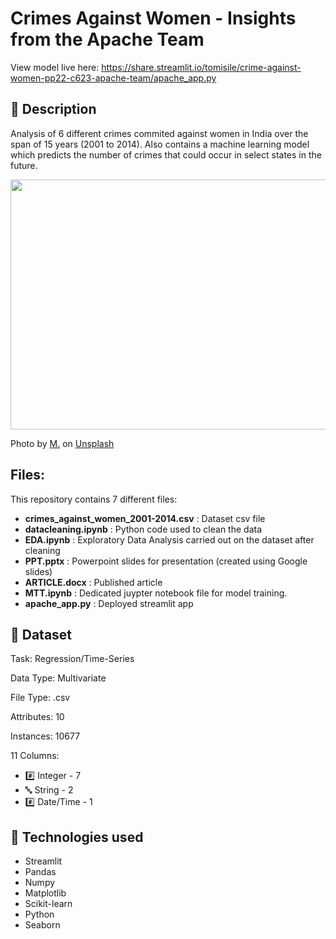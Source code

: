 # Crimes Against Women - Insights from the Apache Team
View model live here: https://share.streamlit.io/tomisile/crime-against-women-pp22-c623-apache-team/apache_app.py

## 📜 Description
Analysis of 6 different crimes commited against women in India over the span of 15 years (2001 to 2014). Also contains a machine learning model which predicts the number of crimes that could occur in select states in the future.

<img src="https://user-images.githubusercontent.com/75077076/152415838-f7eb48e9-a4fa-4f0a-b184-b9e2ae798792.jpg" height="400" width="650" />

Photo by <a href="https://unsplash.com/@mxsh?utm_source=unsplash&utm_medium=referral&utm_content=creditCopyText">M.</a> on <a href="https://unsplash.com/s/photos/sad-woman?utm_source=unsplash&utm_medium=referral&utm_content=creditCopyText">Unsplash</a>

## Files:
This repository contains 7 different files:
* **crimes_against_women_2001-2014.csv** : Dataset csv file
* **datacleaning.ipynb** : Python code used to clean the data
* **EDA.ipynb** : Exploratory Data Analysis carried out on the dataset after cleaning
* **PPT.pptx** : Powerpoint slides for presentation (created using Google slides)
* **ARTICLE.docx** : Published article
* **MTT.ipynb** : Dedicated juypter notebook file for model training.
* **apache_app.py** : Deployed streamlit app

## 📓 Dataset
Task: Regression/Time-Series

Data Type: Multivariate

File Type: .csv

Attributes: 10

Instances: 10677

11 Columns: 
 - #️⃣ Integer -  7
 - 🔤 String -  2
 - #️⃣ Date/Time - 1
 
## 🧰 Technologies used
 * Streamlit
 * Pandas
 * Numpy
 * Matplotlib
 * Scikit-learn
 * Python
 * Seaborn

